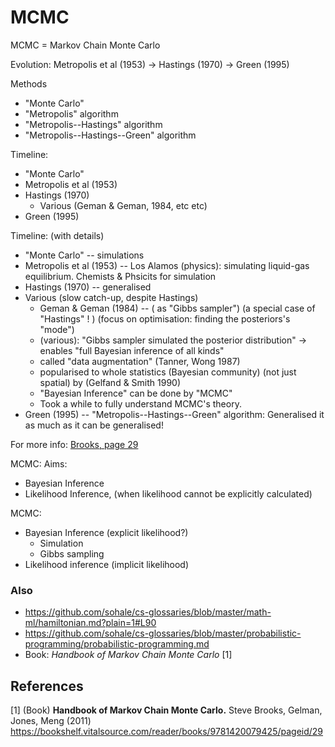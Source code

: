 # MCMC

MCMC = Markov Chain Monte Carlo

Evolution:
Metropolis et al (1953) → Hastings (1970) → Green (1995)

Methods
* "Monte Carlo"
* "Metropolis" algorithm
* "Metropolis--Hastings" algorithm
* "Metropolis--Hastings--Green" algorithm

Timeline:
* "Monte Carlo"
* Metropolis et al (1953)
* Hastings (1970)
   * Various (Geman & Geman, 1984, etc etc)
* Green (1995)

Timeline: (with details)
* "Monte Carlo" -- simulations
* Metropolis et al (1953) -- Los Alamos (physics): simulating liquid-gas equilibrium. Chemists & Phsicits for simulation
* Hastings (1970) -- generalised
* Various (slow catch-up, despite Hastings)
   * Geman & Geman (1984) --  ( as "Gibbs sampler") (a special case of "Hastings" ! ) (focus on optimisation: finding the posteriors's "mode")
   * (various): "Gibbs sampler simulated the posterior distribution" -> enables "full Bayesian inference of all kinds"
   * called "data augmentation" (Tanner, Wong 1987)
   * popularised to whole statistics (Bayesian community) (not just spatial) by (Gelfand & Smith 1990)
   * "Bayesian Inference" can be done by "MCMC"
   * Took a while to fully understand MCMC's theory.
* Green (1995) -- "Metropolis--Hastings--Green" algorithm: Generalised it as much as it can be generalised!

For more info: [Brooks, page 29](https://bookshelf.vitalsource.com/reader/books/9781420079425/pageid/29)

MCMC:
Aims:
* Bayesian Inference
* Likelihood Inference, (when likelihood cannot be explicitly calculated)

MCMC:
* Bayesian Inference (explicit likelihood?)
   * Simulation
   * Gibbs sampling
* Likelihood inference (implicit likelihood)


### Also
* https://github.com/sohale/cs-glossaries/blob/master/math-ml/hamiltonian.md?plain=1#L90
* https://github.com/sohale/cs-glossaries/blob/master/probabilistic-programming/probabilistic-programming.md
* Book: *Handbook of Markov Chain Monte Carlo* [1]



## References
[1] (Book) **Handbook of Markov Chain Monte Carlo.** Steve Brooks, Gelman, Jones, Meng (2011) https://bookshelf.vitalsource.com/reader/books/9781420079425/pageid/29


